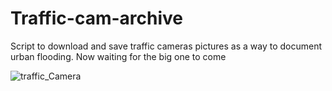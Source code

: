 # Traffic-cam-archive
Script to download and save traffic cameras pictures as a way to document urban flooding.
Now waiting for the big one to come

![traffic_Camera](https://github.com/Q-R-B/Traffic-cam-archive/assets/103583383/69f99a78-6281-4a38-aae8-2e2b21b882e3)
